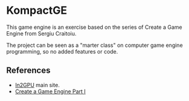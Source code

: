 # KompactGE

This game engine is an exercise based on the series of Create a Game Engine from Sergiu Craitoiu.

The project can be seen as a "marter class" on computer game engine programming, so no added features or code.

## References

- [In2GPU](http://in2gpu.com/) main site.
- [Create a Game Engine Part I](http://in2gpu.com/2015/02/25/create-a-game-engine-part-i-shader-manager/)
